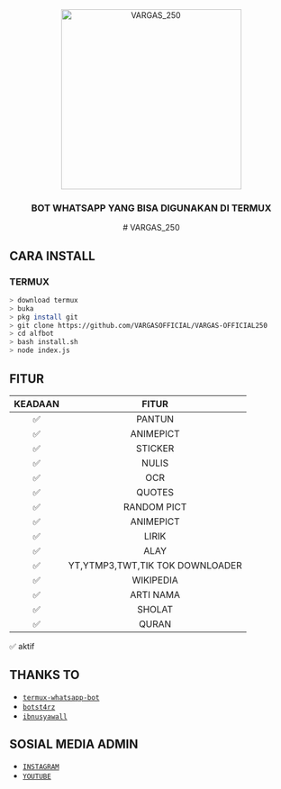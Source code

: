 <div align="center">
    <img alt="VARGAS_250" src ="https://i.ibb.co/P6yvgkM/20201216-154040.jpg" width="320">
    <h3> BOT WHATSAPP YANG BISA DIGUNAKAN DI TERMUX </h3>
# VARGAS_250
</div>


## CARA INSTALL

### TERMUX
```bash
> download termux
> buka
> pkg install git
> git clone https://github.com/VARGASOFFICIAL/VARGAS-OFFICIAL250
> cd alfbot
> bash install.sh
> node index.js
```


## FITUR

| KEADAAN       |               FITUR     |
| :-----------: | :--------------------------------:  |
|       ✅       |    PANTUN                         |
|       ✅       | ANIMEPICT                         |
|       ✅       | STICKER                           |
|       ✅       | NULIS 
|       ✅       | OCR                               |
|       ✅       | QUOTES                            |
|       ✅       | RANDOM PICT                       |
|       ✅       | ANIMEPICT                         |
|       ✅       | LIRIK                             |
|       ✅       | ALAY                              |
|       ✅       | YT,YTMP3,TWT,TIK TOK DOWNLOADER   |
|       ✅       | WIKIPEDIA                         |
|       ✅       | ARTI NAMA                         |
|       ✅       | SHOLAT                            |
|       ✅       | QURAN                             |

✅ aktif


## THANKS TO
* [`termux-whatsapp-bot`](https://github.com/fdciabdul/termux-whatsapp-bot)
* [`botst4rz`](https://github.com/Bintang73/botst4rz)
* [`ibnusyawall`](https://github.com/ibnusyawall)

## SOSIAL MEDIA ADMIN
* [`INSTAGRAM`](https://www.instagram.com/vargas_250/)
* [`YOUTUBE`](https://youtube.com/channel/UCNUXc-wvktd1xmH9HLEpnWQ)
